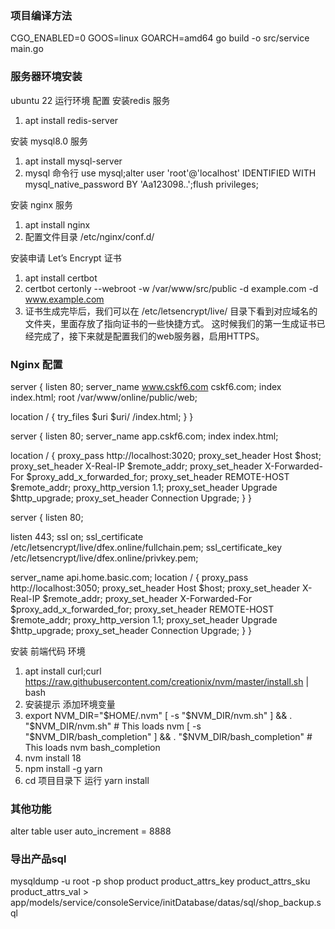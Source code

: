### 项目编译方法
CGO_ENABLED=0 GOOS=linux GOARCH=amd64 go build -o src/service main.go


### 服务器环境安装
ubuntu 22 运行环境 配置
安装redis 服务
1. apt install redis-server

安装 mysql8.0 服务
1. apt install mysql-server
2. mysql 命令行 use mysql;alter user 'root'@'localhost' IDENTIFIED WITH mysql_native_password BY 'Aa123098..';flush privileges;

安装 nginx 服务
1. apt install nginx
2. 配置文件目录 /etc/nginx/conf.d/

安装申请 Let’s Encrypt 证书
1. apt install certbot
2. certbot certonly --webroot -w /var/www/src/public -d example.com -d www.example.com
3. 证书生成完毕后，我们可以在 /etc/letsencrypt/live/ 目录下看到对应域名的文件夹，里面存放了指向证书的一些快捷方式。 这时候我们的第一生成证书已经完成了，接下来就是配置我们的web服务器，启用HTTPS。

### Nginx 配置
server {
   listen 80;
   server_name www.cskf6.com cskf6.com;
   index index.html;
   root /var/www/online/public/web;

   location / {
      try_files $uri $uri/ /index.html;
   }
}

server {
   listen 80;
   server_name app.cskf6.com;
   index index.html;

   location / {
      proxy_pass http://localhost:3020;
      proxy_set_header Host $host;
      proxy_set_header X-Real-IP $remote_addr;
      proxy_set_header X-Forwarded-For $proxy_add_x_forwarded_for;
      proxy_set_header REMOTE-HOST $remote_addr;
      proxy_http_version 1.1;
      proxy_set_header Upgrade $http_upgrade;
      proxy_set_header Connection Upgrade;
   }
}

server {
   listen 80;

   listen 443;
   ssl on;
   ssl_certificate /etc/letsencrypt/live/dfex.online/fullchain.pem;
   ssl_certificate_key /etc/letsencrypt/live/dfex.online/privkey.pem;

   server_name api.home.basic.com;
   location / {
      proxy_pass http://localhost:3050;
      proxy_set_header Host $host;
      proxy_set_header X-Real-IP $remote_addr;
      proxy_set_header X-Forwarded-For $proxy_add_x_forwarded_for;
      proxy_set_header REMOTE-HOST $remote_addr;
      proxy_http_version 1.1;
      proxy_set_header Upgrade $http_upgrade;
      proxy_set_header Connection Upgrade;
   }
}

安装 前端代码 环境
1. apt install curl;curl https://raw.githubusercontent.com/creationix/nvm/master/install.sh | bash
2. 安装提示 添加环境变量
3. export NVM_DIR="$HOME/.nvm"
   [ -s "$NVM_DIR/nvm.sh" ] && \. "$NVM_DIR/nvm.sh"  # This loads nvm
   [ -s "$NVM_DIR/bash_completion" ] && \. "$NVM_DIR/bash_completion"  # This loads nvm bash_completion
4. nvm install 18
5. npm install -g yarn
6. cd 项目目录下 运行 yarn install 


### 其他功能
alter table user auto_increment = 8888

### 导出产品sql
mysqldump -u root -p shop product product_attrs_key product_attrs_sku product_attrs_val > app/models/service/consoleService/initDatabase/datas/sql/shop_backup.sql